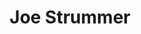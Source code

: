 ---
title: "Joe Strummer"
summary: ""
slug: "joe-strummer"
image: "joe-strummer.jpg"
apple_music_artist_url: ""
wikipedia_url: "none"
---